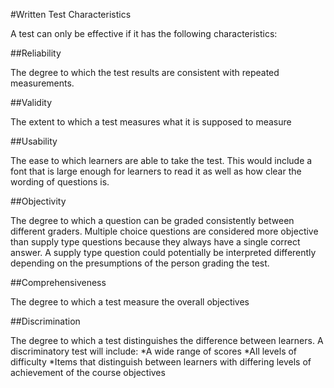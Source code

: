 #Written Test Characteristics

A test can only be effective if it has the following characteristics:

##Reliability

The degree to which the test results are consistent with repeated measurements.

##Validity

The extent to which a test measures what it is supposed to measure

##Usability

The ease to which learners are able to take the test. This would include a font that is large enough for learners to read it as well as how clear the wording of questions is.

##Objectivity

The degree to which a question can be graded consistently between different graders. Multiple choice questions are considered more objective than supply type questions because they always have a single correct answer. A supply type question could potentially be interpreted differently depending on the presumptions of the person grading the test.

##Comprehensiveness

The degree to which a test measure the overall objectives

##Discrimination

The degree to which a test distinguishes the difference between learners. A discriminatory test will include: 
*A wide range of scores
*All levels of difficulty
*Items that distinguish between learners with differing levels of achievement of the course objectives 



